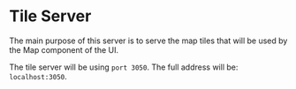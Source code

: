 # Tile Server

The main purpose of this server is to serve the map tiles that will be used by the Map component of the UI.

The tile server will be using `port 3050`. The full address will be: `localhost:3050`.